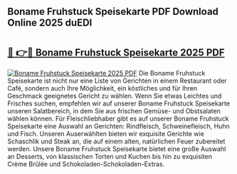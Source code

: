 ## Boname Fruhstuck Speisekarte PDF Download Online 2025 duEDI

# <h2><a href="http://gccd8o.nevu.top/?p=Boname+Fruhstuck+Speisekarte">🔗 👉🔴 Boname Fruhstuck Speisekarte 2025 PDF</a></h2>

[![Boname Fruhstuck Speisekarte 2025 PDF](https://i.imgur.com/dBaPXMq.png)](http://gccd8o.nevu.top/?p=Boname+Fruhstuck+Speisekarte)
Die Boname Fruhstuck Speisekarte ist nicht nur eine Liste von Gerichten in einem Restaurant oder Café, sondern auch Ihre Möglichkeit, ein köstliches und für Ihren Geschmack geeignetes Gericht zu wählen. Wenn Sie etwas Leichtes und Frisches suchen, empfehlen wir auf unserer Boname Fruhstuck Speisekarte unseren Salatbereich, in dem Sie aus frischen Gemüse- und Obstsalaten wählen können. Für Fleischliebhaber gibt es auf unserer Boname Fruhstuck Speisekarte eine Auswahl an Gerichten: Rindfleisch, Schweinefleisch, Huhn und Fisch. Unseren Auserwählten bieten wir exquisite Gerichte wie Schaschlik und Steak an, die auf einem alten, natürlichen Feuer zubereitet werden. Unsere Boname Fruhstuck Speisekarte bietet eine große Auswahl an Desserts, von klassischen Torten und Kuchen bis hin zu exquisiten Crème Brûlée und Schokoladen-Schokoladen-Extras.

